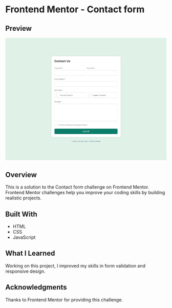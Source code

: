 # Frontend Mentor - Contact form
## Preview

![Contact Form Preview](./assets/images/contact-form-preview.png)
## Overview

This is a solution to the Contact form challenge on Frontend Mentor. Frontend Mentor challenges help you improve your coding skills by building realistic projects.

## Built With

- HTML
- CSS
- JavaScript

## What I Learned

Working on this project, I improved my skills in form validation and responsive design.

## Acknowledgments

Thanks to Frontend Mentor for providing this challenge.